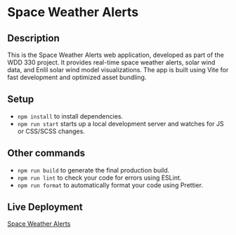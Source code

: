 # Space Weather Alerts

## Description

This is the Space Weather Alerts web application, developed as part of the WDD 330 project. It provides real-time space weather alerts, solar wind data, and Enlil solar wind model visualizations. The app is built using Vite for fast development and optimized asset bundling.

## Setup

- `npm install` to install dependencies.
- `npm run start` starts up a local development server and watches for JS or CSS/SCSS changes.

## Other commands

- `npm run build` to generate the final production build.
- `npm run lint` to check your code for errors using ESLint.
- `npm run format` to automatically format your code using Prettier.

## Live Deployment

[Space Weather Alerts](https://spaceweather-wdd330.netlify.app/)
